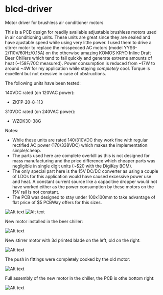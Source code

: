 # blcd-driver
Motor driver for brushless air conditioner motors

This is a PCB design for readily available adjustable brushless motors used in air conditioning units. These units are great since they are sealed and have ajustable speed while using very little power. I used them to drive a stirrer motor to replace the misspecced AC motors (model YYS6-2/110V/60Hz/0.15A) on the otherwise amazing KOMOS KRYO Inline Draft Beer Chillers which tend to fail quickly and generate extreme amounts of heat (~158F/70C measured). Power consumption is reduced from ~17W to around ~4W for my application while staying _completely_ cool. Torque is ecxellent but not exessive in case of obstructions.

The following units have been tested:

140VDC rated (on 120VAC power):
- ZKFP-20-8-113

310VDC rated (on 240VAC power):
- WZDK30-38G

Notes:
- While these units are rated 140/310VDC they work fine with regular rectified AC power (170/338VDC) which makes the implementation simple/cheap.
- The parts used here are complete overkill as this is not designed for mass manufacturing and the price difference which cheaper parts was negligible in single digit units (~$20 with the DigiKey BOM).
- The only special part here is the 15V DC/DC converter as using a couple of LDOs for this application would have caused excessive power use and heat. A constant current source like a capacitive dropper would not have worked either as the power consumption by these motors on the 15V rail is not constant.
- The PCB was designed to stay under 100x100mm to take advantage of flat price of $5 PCBWay offers for this sizes.

![Alt text](ac-dc-converter.png)
![Alt text](assembly1.jpg)

New motor installed in the beer chiller:

![Alt text](assembly2.jpg)

New stirrer motor with 3d printed blade on the left, old on the right:

![Alt text](assembly3.jpg)

The push in fittings were completely cooked by the old motor:

![Alt text](assembly4.jpg)

Full assembly of the new motor in the chiller, the PCB is othe bottom right:

![Alt text](assembly5.jpg)
